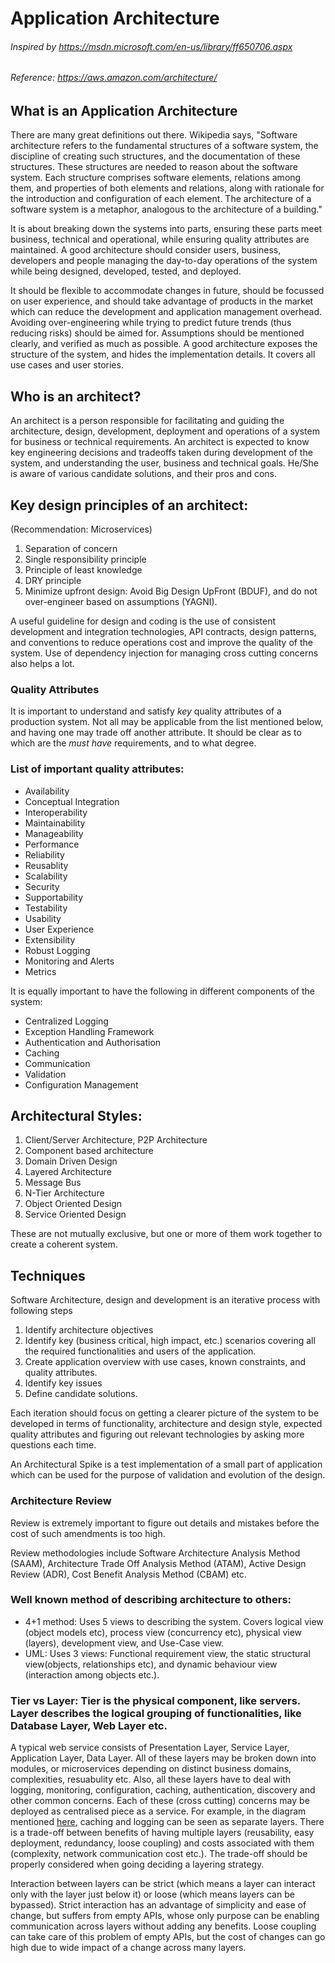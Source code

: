 # Application Architecture


###### Inspired by https://msdn.microsoft.com/en-us/library/ff650706.aspx
###### Reference: https://aws.amazon.com/architecture/

## What is an Application Architecture

There are many great definitions out there. Wikipedia says, "Software architecture refers to the fundamental structures of a software system, the discipline of creating such structures, and the documentation of these structures. These structures are needed to reason about the software system. Each structure comprises software elements, relations among them, and properties of both elements and relations, along with rationale for the introduction and configuration of each element. The architecture of a software system is a metaphor, analogous to the architecture of a building."

It is about breaking down the systems into parts, ensuring these parts meet business, technical and operational, while ensuring quality attributes are maintained. A good architecture should consider users, business, developers and people managing the day-to-day operations of the system while being designed, developed, tested, and deployed.

It should be flexible to accommodate changes in future, should be focussed on user experience, and should take advantage of products in the market which can reduce the development and application management overhead. Avoiding over-engineering while trying to predict future trends (thus reducing risks) should be aimed for. Assumptions should be mentioned clearly, and verified as much as possible. A good architecture exposes the structure of the system, and hides the implementation details. It covers all use cases and user stories.

## Who is an architect?

An architect is a person responsible for facilitating and guiding the architecture, design, development, deployment and operations of a system for business or technical requirements. An architect is expected to know key engineering decisions and tradeoffs taken during development of the system, and understanding the user, business and technical goals. He/She is aware of various candidate solutions, and their pros and cons.

## Key design principles of an architect:

(Recommendation: Microservices)

1. Separation of concern
2. Single responsibility principle
3. Principle of least knowledge
4. DRY principle
5. Minimize upfront design: Avoid Big Design UpFront (BDUF), and do not over-engineer based on assumptions (YAGNI).

A useful guideline for design and coding is the use of consistent development and integration technologies, API contracts, design patterns, and conventions to reduce operations cost and improve the quality of the system. Use of dependency injection for managing cross cutting concerns also helps a lot.

### Quality Attributes

It is important to understand and satisfy *key* quality attributes of a production system. Not all may be applicable from the list mentioned below, and having one may trade off another attribute. It should be clear as to which are the *must have* requirements, and to what degree.

### List of important quality attributes:

- Availability
- Conceptual Integration
- Interoperability
- Maintainability
- Manageability
- Performance
- Reliability
- Reusablity
- Scalability
- Security
- Supportability
- Testability
- Usability
- User Experience
- Extensibility
- Robust Logging
- Monitoring and Alerts
- Metrics

It is equally important to have the following in different components of the system:

- Centralized Logging
- Exception Handling Framework
- Authentication and Authorisation
- Caching
- Communication
- Validation
- Configuration Management

## Architectural Styles:

1. Client/Server Architecture, P2P Architecture
2. Component based architecture
3. Domain Driven Design
4. Layered Architecture
5. Message Bus
6. N-Tier Architecture
7. Object Oriented Design
8. Service Oriented Design

These are not mutually exclusive, but one or more of them work together to create a coherent system.

## Techniques

Software Architecture, design and development is an iterative process with following steps

1. Identify architecture objectives
2. Identify key (business critical, high impact, etc.) scenarios covering all the required functionalities and users of the application.
3. Create application overview with use cases, known constraints, and quality attributes.
4. Identify key issues
5. Define candidate solutions.

Each iteration should focus on getting a clearer picture of the system to be developed in terms of functionality, architecture and design style, expected quality attributes and figuring out relevant technologies by asking more questions each time.

An Architectural Spike is a test implementation of a small part of application which can be used for the purpose of validation and evolution of the design.

### Architecture Review

Review is extremely important to figure out details and mistakes before the cost of such amendments is too high.

Review methodologies include Software Architecture Analysis Method (SAAM), Architecture Trade Off Analysis Method (ATAM), Active Design Review (ADR), Cost Benefit Analysis Method (CBAM) etc.

### Well known method of describing architecture to others:

- 4+1 method: Uses 5 views to describing the system. Covers logical view (object models etc), process view (concurrency etc), physical view (layers), development view, and Use-Case view.
- UML: Uses 3 views: Functional requirement view, the static structural view(objects, relationships etc), and dynamic behaviour view (interaction among objects etc.).

### Tier vs Layer: Tier is the physical component, like servers. Layer describes the logical grouping of functionalities, like Database Layer, Web Layer etc.

A typical web service consists of Presentation Layer, Service Layer, Application Layer, Data Layer. All of these layers may be broken down into modules, or microservices depending on distinct business domains, complexities, resuabulity etc. Also, all these layers have to deal with logging, monitoring, configuration, caching, authentication, discovery and other common concerns. Each of these (cross cutting) concerns may be deployed as centralised piece as a service. For example, in the diagram mentioned [here](http://media.amazonwebservices.com/architecturecenter/AWS_ac_ra_ecommerce_webfrontend_14.pdf), caching and logging can be seen as separate layers. There is a trade-off between benefits of having multiple layers (reusability, easy deployment, redundancy, loose coupling) and costs associated with them (complexity, network communication cost etc.). The trade-off should be properly considered when going deciding a layering strategy.

Interaction between layers can be strict (which means a layer can interact only with the layer just below it) or loose (which means layers can be bypassed). Strict interaction has an advantage of simplicity and ease of change, but suffers from empty APIs, whose only purpose can be enabling communication across layers without adding any benefits. Loose coupling can take care of this problem of empty APIs, but the cost of changes can go high due to wide impact of a change across many layers.
